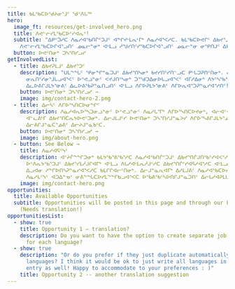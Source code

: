 ```yaml
---
title: ᑲᒪᖃᑕᐅᖁᔨᓂᕐᒧᑦ ᖁᑉᐱᒐᖅ
hero:
  image_ft: resources/get-involved_hero.png
  title: ᐱᕙᓪᓖᓯᒪᖃᑕᐅᑦᓯᐊᕆᑦ!
  subtitle: "ᐃᑭᑦᑑᓱᑕ ᐱᓇᓱᐊᖃᑎᒌᑦᑐᒍᑦ ᐊᖏᔪᒻᒪᕆᒻᒥᒃ ᐱᓇᓱᐊᕐᐸᓱᑕ. ᑲᒪᖃᑕᐅᕙᒋᑦ ᐃᑲᔪᕐᓗᑎᑦ
    ᐱᕙᓪᓖᓯᒪᖃᑕᐅᒋᐊᕐᓗᑎᑦ ᓄᓇᓕᓐᓂᒃ ᐊᒻᒪᓗ ᓲᖑᓯᑎᑦᓯᖃᑕᐅᒋᐊᕐᓗᑎᑦ ᓄᓇᓕᓐᓂ ᓂᕿᑎᒍᑦ ᐃᑲᔪᕐᓯᒪᐅᑎᑦᑎᓂᒃ. "
  button: ᐅᕙᑦᑎᓂᒃ ᑐᓴᕐᑎᓯᓗᓯ
getInvolvedList:
  - title: ᐃᑲᔪᕈᒪᒧᑦ ᐃᑲᔪᕐᑐᑦ
    description: "ᑌᒪᖕᖓᑦ ᕿᓂᖏᓐᓇᑐᒍᑦ ᐃᑲᔪᕐᑎᓴᓂᒃ ᑲᔪᓯᑎᑦᓯᑎᓪᓗᑕ ᑭᒡᒐᑐᕈᑎᑦᑎᓂᒃ. ᓂᕐᓯᐅᕕᒻᒥᐅᒐᓗᐊᕐᐸᑦ,
      ᓂᕆᑎᑦᓯᓂᕐᒨᒐᓗᐊᕐᐸᑦ ᐅᕝᕙᓘᓐᓃᑦ ᐸᔪᒍᑎᑦᓴᓂᒃ ᑐᕐᖁᑐᐃᓂᐅᒐᓗᐊᕐᐸᑦ ᐊᒥᓱᐃᓂᒃ ᐱᔭᑦᓴᖃᕐᑎᓯᔪᒍᑦ
      ᐃᓚᐅᕕᒋᒍᒪᔭᕐᓃᕕᑦ ᐃᓚᐅᕕᖃᕈᓐᓇᑎᓗᑎᑦ ᐊᒻᒪᓗ ᐱᒋᐅᕈᒪᔭᕐᓃᕕᑦ ᐱᒋᐅᕆᐊᕐᑐᕈᓐᓇᓯᐊᕐᓱᑎᑦ! "
    button: ᐅᕙᑦᑎᓂᒃ ᑐᓴᕐᑎᓯᓗᓯ →
    image: img/contact-hero-2.png
  - title: ᐃᓕᓵᑦ ᐱᒋᐅᕐᓴᑎᑕᐅᓂᖏᑦ
    description: ᐱᓇᓱᐊᕆᐅᕐᓴᑐᓂᓘᓐᓃᑦ ᐅᕝᕙᓘᓐᓃᑦ ᐱᓇᓱᒐᕐᒥᒃ ᐱᒋᐅᕐᓴᑎᑕᐅᔪᓂᒃ, ᐊᓕᐊᑉᐸᐳᒍᑦ ᓂᕐᓯᐅᕕᒥ ᐅᕝᕙᓘᓐᓃᑦ
      ᐊᓪᓚᕕᒻᒥ ᐃᑲᔪᕐᑎᑖᕆᔭᐅᕙᑦᑐᓂᒃ. ᐃᓕᒍᒪᒍᑦᓯ ᐅᕙᑦᑎᓂᒃ ᑐᓴᕐᑎᓯᒍᓐᓇᐳᓯ ᐱᒋᐅᕐᓴᕕᒋᒍᒪᔭᕐᓅᕕᑦ
      ᐃᓕᕕᒋᒍᓐᓇᑕᕐᓅᕕᑦ ᐃᓕᔨᒍᓐᓇᑲᑦᑕ.
    button: ᐅᕙᑦᑎᓂᒃ ᑐᓴᕐᑎᓯᓗᓯ →
    image: img/about-hero.png
  - button: See Below →
    title: ᐱᓇᓱᐊᕋᑦᓭᑦ
    description: ᐊᑦᔨᒌᖕᖏᑐᓂᒃ ᑲᒪᔭᖃᕐᕕᖃᕐᓱᑕ ᐱᓇᓱᐊᖃᑎᒌᑦᑐᒍᑦ ᐃᑲᔪᕐᑎᒌᒍᑎᖃᑦᓯᐊᐸᑦᓱᑕ ᐱᓇᓱᒐᕐᓂᒃ.
      ᐅᑉᐱᕆᔭᖃᕐᑐᒍᑦ ᐃᑲᔪᕐᓯᒪᓲᒍᒋᐊᒥᒃ ᐊᒻᒪᓗ ᐱᒐᓱᐊᒻᒪᕆᓲᒍᑦᓱᑕ ᐃᑲᔪᕐᑎᒌᑦᓯᐊᕋᓱᐊᕐᓱᑕ ᐊᒻᒪᓗ ᐱᓇᓱᕝᕕᐅᑉ
      ᐃᓗᐊᓂ ᓱᖏᐅᑎᓴᕈᓐᓇᓯᐊᕐᐸᓱᑕ ᑲᒪᒋᒋᐊᓕᑦᑎᓂᒃ. ᐃᓕᒍᓐᓇᕆᐊᒥᒃ ᐃᓱᒪᒍᕕᑦ ᐱᓇᓱᐊᖃᑕᐅᓯᓗᑎᑦ ᐅᕙᑦᑎᓂᒃ
      ᐱᓇᓱᒐᑦᓭᑦ ᐊᑐᐃᓐᓀᑦ ᓂᕕᖕᖓᑕᐅᓯᒪᖕᖏᑲᓗᐊᕐᐸᑕ ᐅᖄᕕᖃᑦᓴᐅᑎᒋᒍᓐᓇᑐᑎᑦ ᐃᓕᒐᓱᐊᕈᒪᒐᔭᕆᐊᒥᒃ.
    image: img/contact-hero.png
opportunities:
  title: Available Opportunities
  subtitle: Opportunities will be posted in this page and through our Facebook.
    (Needs translation!)
opportunitiesList:
  - show: true
    title: Opportunity 1 – translation?
    description: Do you want to have the option to create separate job opportunities
      for each language?
  - show: true
    description: "Or do you prefer if they just duplicate automatically across all
      languages? I think it would be ok to just write all languages in just one
      entry as well! Happy to accommodate to your preferences : )"
    title: Opportunity 2 -- another translation suggestion
---
```

